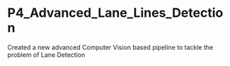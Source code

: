 # P4_Advanced_Lane_Lines_Detection
Created a new advanced Computer Vision based pipeline to tackle the problem of Lane Detection
